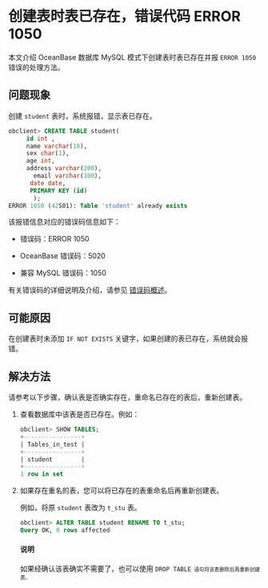 # 创建表时表已存在，错误代码 ERROR 1050

本文介绍 OceanBase 数据库 MySQL 模式下创建表时表已存在并报 `ERROR 1050` 错误的处理方法。

## 问题现象

创建 `student` 表时，系统报错，显示表已存在。

```sql
obclient> CREATE TABLE student(
     id int ,
     name varchar(18),
     sex char(1),
     age int,
     address varchar(200),
       email varchar(100),
      date date,
      PRIMARY KEY (id)
       );
ERROR 1050 (42S01): Table 'student' already exists
```

该报错信息对应的错误码信息如下：

* 错误码：ERROR 1050

* OceanBase 错误码：5020

* 兼容 MySQL 错误码：1050

有关错误码的详细说明及介绍，请参见 [错误码概述](../../../../700.reference/900.error-code/600.error-code-of-mysql-mode/100.use-error-information-of-mysql-mode.md)。

## 可能原因

在创建表时未添加 `IF NOT EXISTS` 关键字，如果创建的表已存在，系统就会报错。

## 解决方法

请参考以下步骤，确认表是否确实存在，重命名已存在的表后，重新创建表。

1. 查看数据库中该表是否已存在。例如：

   ```sql
   obclient> SHOW TABLES;
   +----------------+
   | Tables_in_test |
   +----------------+
   | student        |
   +----------------+
   1 row in set
   ```

2. 如果存在重名的表，您可以将已存在的表重命名后再重新创建表。

   例如，将原 `student` 表改为 `t_stu` 表。

   ```sql
   obclient> ALTER TABLE student RENAME TO t_stu;
   Query OK, 0 rows affected
   ```

   <main id="notice" type='explain'>
    <h4>说明</h4>
    <p>如果经确认该表确实不需要了，也可以使用 <code>DROP TABLE<code> 语句将该表删除后再重新创建表。 </p>
   </main>
